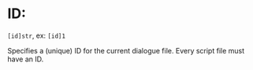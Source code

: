 # ID:

`[id]str`, ex: `[id]1`

Specifies a (unique) ID for the current dialogue file. Every script file must have an ID.